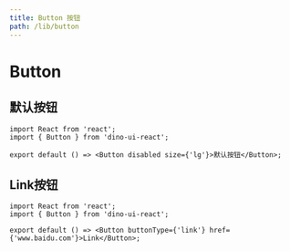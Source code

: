 ```yaml
---
title: Button 按钮
path: /lib/button
---
```


# Button

## 默认按钮

```tsx
import React from 'react';
import { Button } from 'dino-ui-react';

export default () => <Button disabled size={'lg'}>默认按钮</Button>;
```

## Link按钮

```tsx
import React from 'react';
import { Button } from 'dino-ui-react';

export default () => <Button buttonType={'link'} href={'www.baidu.com'}>Link</Button>;
```

<API></API>
